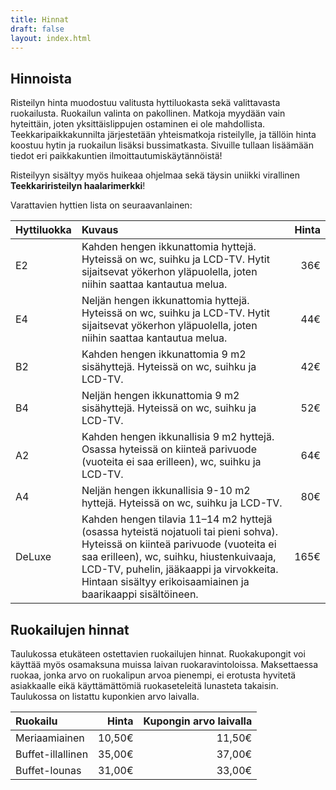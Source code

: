 ```yaml
---
title: Hinnat
draft: false
layout: index.html
---
```

## Hinnoista

Risteilyn hinta muodostuu valitusta hyttiluokasta sekä valittavasta ruokailusta. Ruokailun valinta on pakollinen. Matkoja myydään vain hyteittäin, joten yksittäislippujen ostaminen ei ole mahdollista. Teekkaripaikkakunnilta järjestetään yhteismatkoja risteilylle, ja tällöin hinta koostuu hytin ja ruokailun lisäksi bussimatkasta. Sivuille tullaan lisäämään tiedot eri paikkakuntien ilmoittautumiskäytännöistä! 

Risteilyyn sisältyy myös huikeaa ohjelmaa sekä täysin uniikki virallinen __Teekkariristeilyn haalarimerkki__!

Varattavien hyttien lista on seuraavanlainen:

| Hyttiluokka   | Kuvaus        | Hinta |
|:------------- |:--------------| -----:|
| E2 |  Kahden hengen ikkunattomia hyttejä. Hyteissä on wc, suihku ja LCD-TV. Hytit sijaitsevat yökerhon yläpuolella, joten niihin saattaa kantautua melua.  | 36€ | 
| E4 |  Neljän hengen ikkunattomia hyttejä. Hyteissä on wc, suihku ja LCD-TV. Hytit sijaitsevat yökerhon yläpuolella, joten niihin saattaa kantautua melua.  | 44€ | 
| B2 |  Kahden hengen ikkunattomia 9 m2 sisähyttejä. Hyteissä on wc, suihku ja LCD-TV.  | 42€ | 
| B4 |  Neljän hengen ikkunattomia 9 m2 sisähyttejä. Hyteissä on wc, suihku ja LCD-TV.  | 52€ | 
| A2 | Kahden hengen ikkunallisia 9 m2 hyttejä. Osassa hyteissä on kiinteä parivuode (vuoteita ei saa erilleen), wc, suihku ja LCD-TV. | 64€ |
| A4 | Neljän hengen ikkunallisia 9-10 m2 hyttejä. Hyteissä on wc, suihku ja LCD-TV. | 80€ |
| DeLuxe | Kahden hengen tilavia 11–14 m2 hyttejä (osassa hyteistä nojatuoli tai pieni sohva). Hyteissä on kiinteä parivuode (vuoteita ei saa erilleen), wc, suihku, hiustenkuivaaja, LCD-TV, puhelin, jääkaappi ja virvokkeita. Hintaan sisältyy erikoisaamiainen ja baarikaappi sisältöineen. | 165€ |

## Ruokailujen hinnat

Taulukossa etukäteen ostettavien ruokailujen hinnat. Ruokakupongit voi käyttää myös osamaksuna muissa laivan ruokaravintoloissa. Maksettaessa ruokaa, jonka arvo on ruokalipun arvoa pienempi, ei erotusta hyvitetä asiakkaalle eikä käyttämättömiä ruokaseteleitä lunasteta takaisin. Taulukossa on listattu kuponkien arvo laivalla.

| Ruokailu | Hinta | Kupongin arvo laivalla |
|:---------|------:|-------------:|
|Meriaamiainen | 10,50€ | 11,50€ |
|Buffet-illallinen | 35,00€ | 37,00€ |
|Buffet-lounas | 31,00€ | 33,00€ |
